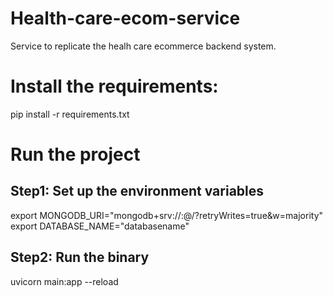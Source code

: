 # Health-care-ecom-service
Service to replicate the healh care ecommerce backend system.

# Install the requirements:
pip install -r requirements.txt

# Run the project

## Step1: Set up the environment variables
export MONGODB_URI="mongodb+srv://<username>:<password>@<url>/<db>?retryWrites=true&w=majority"
export DATABASE_NAME="databasename"

## Step2: Run the binary
uvicorn main:app --reload


